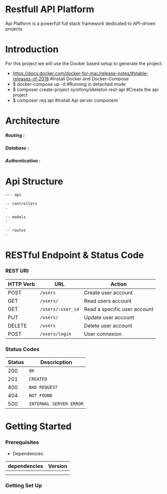 # Restfull API Platform

Api Platform is a powerfull full stack framework dedicated to API-driven projects

# Introduction

For this project we will use the Docker based setup to generate the project.

- https://docs.docker.com/docker-for-mac/release-notes/#stable-releases-of-2018 #Install Docker and Docker-Compose
- \$ docker-compose up -d #Running in detached mode
- \$ composer create-project symfony/skeleton rest-api #Create the api project
- \$ composer req api #Install Api server component

# Architecture

##### Routing :

##### Database :

##### Authentication :

# Api Structure

```
—-- api

-- controllers
-

-- models
-

-- routes
-

```

# RESTful Endpoint & Status Code

### REST URI

| HTTP Verb | URL               | Action                       |
| --------- | ----------------- | ---------------------------- |
| POST      | `/users`          | Create user account          |
| GET       | `/users/`         | Read users account           |
| GET       | `/users/:user_id` | Read a specific user account |
| PUT       | `/users/`         | Update user account          |
| DELETE    | `/users`          | Delete user account          |
| POST      | `/users/login`    | User connexion               |

### Status Codes

| Status | Descricption            |
| ------ | ----------------------- |
| 200    | `OK`                    |
| 201    | `CREATED`               |
| 400    | `BAD REQUEST`           |
| 404    | `NOT FOUND`             |
| 500    | `INTERNAL SERVER ERROR` |

# Getting Started

### Prerequisites

- Dependencies

| dependencies | Version |
| ------------ | ------- |
|              |         |
|              |         |

### Getting Set Up

<!-- ### Contributors -->
